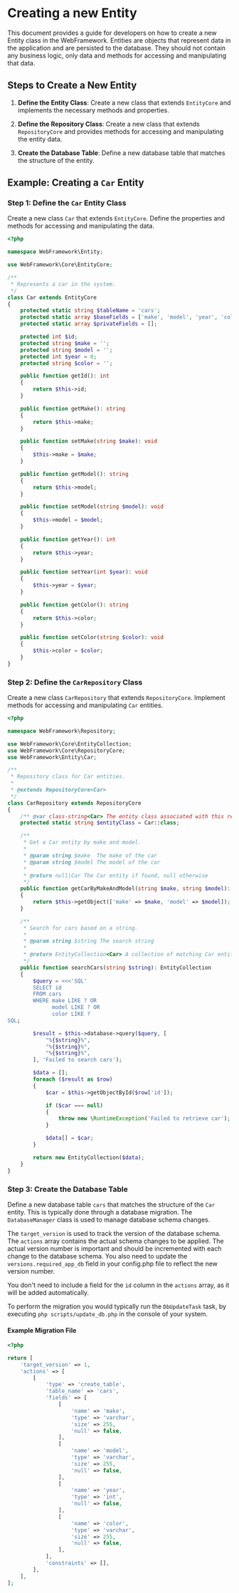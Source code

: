 # Creating a new Entity

This document provides a guide for developers on how to create a new Entity class in the WebFramework. Entities are objects that represent data in the application and are persisted to the database. They should not contain any business logic, only data and methods for accessing and manipulating that data.

## Steps to Create a New Entity

1. **Define the Entity Class**: Create a new class that extends `EntityCore` and implements the necessary methods and properties.

2. **Define the Repository Class**: Create a new class that extends `RepositoryCore` and provides methods for accessing and manipulating the entity data.

3. **Create the Database Table**: Define a new database table that matches the structure of the entity.

## Example: Creating a `Car` Entity

### Step 1: Define the `Car` Entity Class

Create a new class `Car` that extends `EntityCore`. Define the properties and methods for accessing and manipulating the data.

~~~php
<?php

namespace WebFramework\Entity;

use WebFramework\Core\EntityCore;

/**
 * Represents a car in the system.
 */
class Car extends EntityCore
{
    protected static string $tableName = 'cars';
    protected static array $baseFields = ['make', 'model', 'year', 'color'];
    protected static array $privateFields = [];

    protected int $id;
    protected string $make = '';
    protected string $model = '';
    protected int $year = 0;
    protected string $color = '';

    public function getId(): int
    {
        return $this->id;
    }

    public function getMake(): string
    {
        return $this->make;
    }

    public function setMake(string $make): void
    {
        $this->make = $make;
    }

    public function getModel(): string
    {
        return $this->model;
    }

    public function setModel(string $model): void
    {
        $this->model = $model;
    }

    public function getYear(): int
    {
        return $this->year;
    }

    public function setYear(int $year): void
    {
        $this->year = $year;
    }

    public function getColor(): string
    {
        return $this->color;
    }

    public function setColor(string $color): void
    {
        $this->color = $color;
    }
}
~~~

### Step 2: Define the `CarRepository` Class

Create a new class `CarRepository` that extends `RepositoryCore`. Implement methods for accessing and manipulating `Car` entities.

~~~php
<?php

namespace WebFramework\Repository;

use WebFramework\Core\EntityCollection;
use WebFramework\Core\RepositoryCore;
use WebFramework\Entity\Car;

/**
 * Repository class for Car entities.
 *
 * @extends RepositoryCore<Car>
 */
class CarRepository extends RepositoryCore
{
    /** @var class-string<Car> The entity class associated with this repository */
    protected static string $entityClass = Car::class;

    /**
     * Get a Car entity by make and model.
     *
     * @param string $make  The make of the car
     * @param string $model The model of the car
     *
     * @return null|Car The Car entity if found, null otherwise
     */
    public function getCarByMakeAndModel(string $make, string $model): ?Car
    {
        return $this->getObject(['make' => $make, 'model' => $model]);
    }

    /**
     * Search for cars based on a string.
     *
     * @param string $string The search string
     *
     * @return EntityCollection<Car> A collection of matching Car entities
     */
    public function searchCars(string $string): EntityCollection
    {
        $query = <<<'SQL'
        SELECT id
        FROM cars
        WHERE make LIKE ? OR
              model LIKE ? OR
              color LIKE ?
SQL;

        $result = $this->database->query($query, [
            "%{$string}%",
            "%{$string}%",
            "%{$string}%",
        ], 'Failed to search cars');

        $data = [];
        foreach ($result as $row)
        {
            $car = $this->getObjectById($row['id']);

            if ($car === null)
            {
                throw new \RuntimeException('Failed to retrieve car');
            }

            $data[] = $car;
        }

        return new EntityCollection($data);
    }
}
~~~

### Step 3: Create the Database Table

Define a new database table `cars` that matches the structure of the `Car` entity. This is typically done through a database migration. The `DatabaseManager` class is used to manage database schema changes.

The `target_version` is used to track the version of the database schema. The `actions` array contains the actual schema changes to be applied. The actual version number is important and should be incremented with each change to the database schema. You also need to update the `versions.required_app_db` field in your config.php file to reflect the new version number.

You don't need to include a field for the `id` column in the `actions` array, as it will be added automatically.

To perform the migration you would typically run the `DbUpdateTask` task, by executing `php scripts/update_db.php` in the console of your system.

#### Example Migration File

~~~php
<?php

return [
    'target_version' => 1,
    'actions' => [
        [
            'type' => 'create_table',
            'table_name' => 'cars',
            'fields' => [
                [
                    'name' => 'make',
                    'type' => 'varchar',
                    'size' => 255,
                    'null' => false,
                ],
                [
                    'name' => 'model',
                    'type' => 'varchar',
                    'size' => 255,
                    'null' => false,
                ],
                [
                    'name' => 'year',
                    'type' => 'int',
                    'null' => false,
                ],
                [
                    'name' => 'color',
                    'type' => 'varchar',
                    'size' => 255,
                    'null' => false,
                ],
            ],
            'constraints' => [],
        ],
    ],
];
~~~